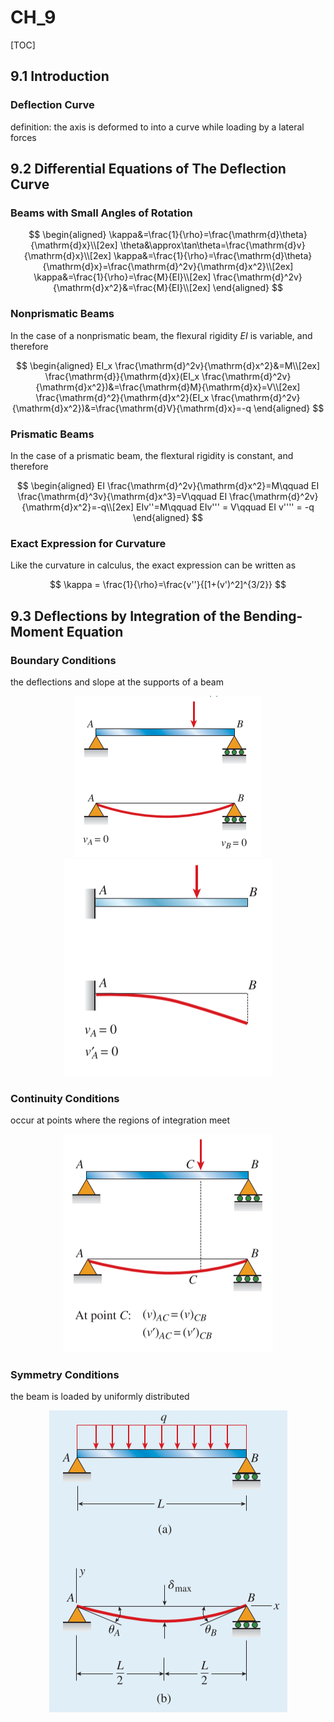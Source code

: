 # CH_9

[TOC]

## 9.1 Introduction

### Deflection Curve

definition: the axis is deformed to into a curve while loading by a lateral forces

## 9.2 Differential Equations of The Deflection Curve

### Beams with Small Angles of Rotation

$$
\begin{aligned}
    \kappa&=\frac{1}{\rho}=\frac{\mathrm{d}\theta}{\mathrm{d}x}\\[2ex]
    \theta&\approx\tan\theta=\frac{\mathrm{d}v}{\mathrm{d}x}\\[2ex]
    \kappa&=\frac{1}{\rho}=\frac{\mathrm{d}\theta}{\mathrm{d}x}=\frac{\mathrm{d}^2v}{\mathrm{d}x^2}\\[2ex]
    \kappa&=\frac{1}{\rho}=\frac{M}{EI}\\[2ex]
    \frac{\mathrm{d}^2v}{\mathrm{d}x^2}&=\frac{M}{EI}\\[2ex]
\end{aligned}
$$

### Nonprismatic Beams

In the case of a nonprismatic beam, the flexural rigidity $EI$ is variable, and therefore

$$
\begin{aligned}
    EI_x \frac{\mathrm{d}^2v}{\mathrm{d}x^2}&=M\\[2ex]
    \frac{\mathrm{d}}{\mathrm{d}x}(EI_x \frac{\mathrm{d}^2v}{\mathrm{d}x^2})&=\frac{\mathrm{d}M}{\mathrm{d}x}=V\\[2ex]
    \frac{\mathrm{d}^2}{\mathrm{d}x^2}(EI_x \frac{\mathrm{d}^2v}{\mathrm{d}x^2})&=\frac{\mathrm{d}V}{\mathrm{d}x}=-q
\end{aligned}
$$

### Prismatic Beams

In the case of a prismatic beam, the flextural rigidity is constant, and therefore

$$
\begin{aligned}
    EI \frac{\mathrm{d}^2v}{\mathrm{d}x^2}=M\qquad EI \frac{\mathrm{d}^3v}{\mathrm{d}x^3}=V\qquad EI \frac{\mathrm{d}^2v}{\mathrm{d}x^2}=-q\\[2ex]
    EIv''=M\qquad EIv''' = V\qquad EI v'''' = -q
\end{aligned}
$$

### Exact Expression for Curvature

Like the curvature in calculus, the exact expression can be written as

$$
\kappa = \frac{1}{\rho}=\frac{v''}{[1+(v')^2]^{3/2}}
$$

## 9.3 Deflections by Integration of the Bending-Moment Equation

### Boundary Conditions

the deflections and slope at the supports of a beam

<div align = center><img src = "./assets/Ch_9_figure_1.png"></div>
<div align = center><img src = "./assets/Ch_9_figure_2.png"></div>

### Continuity Conditions

occur at points where the regions of integration meet
<div align = center><img src = "./assets/Ch_9_figure_3.png"></div>

### Symmetry Conditions

the beam is loaded by uniformly distributed
<div align = center><img src = "./assets/Ch_9_figure_4.png"></div>
